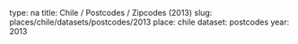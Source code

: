 type: na
title: Chile / Postcodes / Zipcodes (2013)
slug: places/chile/datasets/postcodes/2013
place: chile
dataset: postcodes
year: 2013
